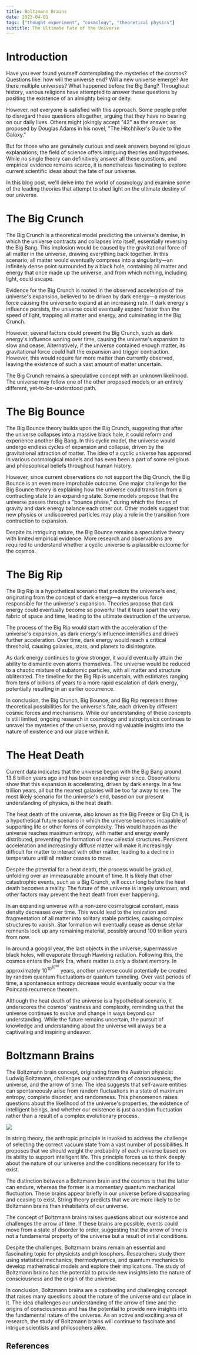 ```yaml
---
title: Boltzmann Brains
date: 2023-04-01
tags: ["thought experiment", "cosmology", "theoretical physics"]
subtitle: The Ultimate Fate of the Universe
---
```


# Introduction

Have you ever found yourself contemplating the mysteries of the cosmos? Questions like: how will the universe end? Will a new universe emerge? Are there multiple universes? What happened before the Big Bang? Throughout history, various religions have attempted to answer these questions by positing the existence of an almighty being or deity.

However, not everyone is satisfied with this approach. Some people prefer to disregard these questions altogether, arguing that they have no bearing on our daily lives. Others might jokingly accept "42" as the answer, as proposed by Douglas Adams in his novel, "The Hitchhiker's Guide to the Galaxy."

But for those who are genuinely curious and seek answers beyond religious explanations, the field of science offers intriguing theories and hypotheses. While no single theory can definitively answer all these questions, and empirical evidence remains scarce, it is nonetheless fascinating to explore current scientific ideas about the fate of our universe.

In this blog post, we'll delve into the world of cosmology and examine some of the leading theories that attempt to shed light on the ultimate destiny of our universe.

# The Big Crunch

The Big Crunch is a theoretical model predicting the universe's demise, in which the universe contracts and collapses into itself, essentially reversing the Big Bang. This implosion would be caused by the gravitational force of all matter in the universe, drawing everything back together. In this scenario, all matter would eventually compress into a singularity—an infinitely dense point surrounded by a black hole, containing all matter and energy that once made up the universe, and from which nothing, including light, could escape.

Evidence for the Big Crunch is rooted in the observed acceleration of the universe's expansion, believed to be driven by dark energy—a mysterious force causing the universe to expand at an increasing rate. If dark energy's influence persists, the universe could eventually expand faster than the speed of light, trapping all matter and energy, and culminating in the Big Crunch.

However, several factors could prevent the Big Crunch, such as dark energy's influence waning over time, causing the universe's expansion to slow and cease. Alternatively, if the universe contained enough matter, its gravitational force could halt the expansion and trigger contraction. However, this would require far more matter than currently observed, leaving the existence of such a vast amount of matter uncertain.

The Big Crunch remains a speculative concept with an unknown likelihood. The universe may follow one of the other proposed models or an entirely different, yet-to-be-understood path.

# The Big Bounce

The Big Bounce theory builds upon the Big Crunch, suggesting that after the universe collapses into a massive black hole, it could reform and experience another Big Bang. In this cyclic model, the universe would undergo endless cycles of expansion and collapse, driven by the gravitational attraction of matter. The idea of a cyclic universe has appeared in various cosmological models and has even been a part of some religious and philosophical beliefs throughout human history.

However, since current observations do not support the Big Crunch, the Big Bounce is an even more improbable outcome. One major challenge for the Big Bounce theory is explaining how the universe could transition from a contracting state to an expanding state. Some models propose that the universe passes through a "bounce phase," during which the forces of gravity and dark energy balance each other out. Other models suggest that new physics or undiscovered particles may play a role in the transition from contraction to expansion.

Despite its intriguing nature, the Big Bounce remains a speculative theory with limited empirical evidence. More research and observations are required to understand whether a cyclic universe is a plausible outcome for the cosmos.

# The Big Rip

The Big Rip is a hypothetical scenario that predicts the universe's end, originating from the concept of dark energy—a mysterious force responsible for the universe's expansion. Theories propose that dark energy could eventually become so powerful that it tears apart the very fabric of space and time, leading to the ultimate destruction of the universe.

The process of the Big Rip would start with the acceleration of the universe's expansion, as dark energy's influence intensifies and drives further acceleration. Over time, dark energy would reach a critical threshold, causing galaxies, stars, and planets to disintegrate.

As dark energy continues to grow stronger, it would eventually attain the ability to dismantle even atoms themselves. The universe would be reduced to a chaotic mixture of subatomic particles, with all matter and structure obliterated. The timeline for the Big Rip is uncertain, with estimates ranging from tens of billions of years to a more rapid escalation of dark energy, potentially resulting in an earlier occurrence.

In conclusion, the Big Crunch, Big Bounce, and Big Rip represent three theoretical possibilities for the universe's fate, each driven by different cosmic forces and mechanisms. While our understanding of these concepts is still limited, ongoing research in cosmology and astrophysics continues to unravel the mysteries of the universe, providing valuable insights into the nature of existence and our place within it.

# The Heat Death

Current data indicates that the universe began with the Big Bang around 13.8 billion years ago and has been expanding ever since. Observations show that this expansion is accelerating, driven by dark energy. In a few trillion years, all but the nearest galaxies will be too far away to see. The most likely scenario for the universe's end, based on our present understanding of physics, is the heat death.

The heat death of the universe, also known as the Big Freeze or Big Chill, is a hypothetical future scenario in which the universe becomes incapable of supporting life or other forms of complexity. This would happen as the universe reaches maximum entropy, with matter and energy evenly distributed, preventing the formation of new celestial structures. Persistent acceleration and increasingly diffuse matter will make it increasingly difficult for matter to interact with other matter, leading to a decline in temperature until all matter ceases to move.

Despite the potential for a heat death, the process would be gradual, unfolding over an immeasurable amount of time. It is likely that other catastrophic events, such as a Big Crunch, will occur long before the heat death becomes a reality. The future of the universe is largely unknown, and other factors may prevent the heat death from ever happening.

In an expanding universe with a non-zero cosmological constant, mass density decreases over time. This would lead to the ionization and fragmentation of all matter into solitary stable particles, causing complex structures to vanish. Star formation will eventually cease as dense stellar remnants lock up any remaining material, possibly around 100 trillion years from now.

In around a googol year, the last objects in the universe, supermassive black holes, will evaporate through Hawking radiation. Following this, the cosmos enters the Dark Era, where matter is only a distant memory. In approximately $10^{10^{10^{56}}}$ years, another universe could potentially be created by random quantum fluctuations or quantum tunneling. Over vast periods of time, a spontaneous entropy decrease would eventually occur via the Poincaré recurrence theorem.

Although the heat death of the universe is a hypothetical scenario, it underscores the cosmos' vastness and complexity, reminding us that the universe continues to evolve and change in ways beyond our understanding. While the future remains uncertain, the pursuit of knowledge and understanding about the universe will always be a captivating and inspiring endeavor.

# Boltzmann Brains

The Boltzmann brain concept, originating from the Austrian physicist Ludwig Boltzmann, challenges our understanding of consciousness, the universe, and the arrow of time. The idea suggests that self-aware entities can spontaneously arise from random fluctuations in a state of maximum entropy, complete disorder, and randomness. This phenomenon raises questions about the likelihood of the universe's properties, the existence of intelligent beings, and whether our existence is just a random fluctuation rather than a result of a complex evolutionary process.

<img src="/images/brain.jpg" onclick="window.open(this.src)">

In string theory, the anthropic principle is invoked to address the challenge of selecting the correct vacuum state from a vast number of possibilities. It proposes that we should weight the probability of each universe based on its ability to support intelligent life. This principle forces us to think deeply about the nature of our universe and the conditions necessary for life to exist.

The distinction between a Boltzmann brain and the cosmos is that the latter can endure, whereas the former is a momentary quantum mechanical fluctuation. These brains appear briefly in our universe before disappearing and ceasing to exist. String theory predicts that we are more likely to be Boltzmann brains than inhabitants of our universe.

The concept of Boltzmann brains raises questions about our existence and challenges the arrow of time. If these brains are possible, events could move from a state of disorder to order, suggesting that the arrow of time is not a fundamental property of the universe but a result of initial conditions.

Despite the challenges, Boltzmann brains remain an essential and fascinating topic for physicists and philosophers. Researchers study them using statistical mechanics, thermodynamics, and quantum mechanics to develop mathematical models and explore their implications. The study of Boltzmann brains has the potential to provide new insights into the nature of consciousness and the origin of the universe.

In conclusion, Boltzmann brains are a captivating and challenging concept that raises many questions about the nature of the universe and our place in it. The idea challenges our understanding of the arrow of time and the origins of consciousness and has the potential to provide new insights into the fundamental nature of the universe. As an active and exciting area of research, the study of Boltzmann brains will continue to fascinate and intrigue scientists and philosophers alike.

## References
[^1]: [Nobel physics prize honours accelerating universe find](https://www.bbc.co.uk/news/science-environment-15165371)
